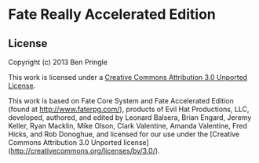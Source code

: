Fate Really Accelerated Edition
===============================

License
-------

Copyright (c) 2013 Ben Pringle

This work is licensed under a [Creative Commons Attribution 3.0 Unported
License](http://creativecommons.org/licenses/by/3.0/).

This work is based on Fate Core System and Fate Accelerated Edition (found at
http://www.faterpg.com/), products of Evil Hat Productions, LLC, developed,
authored, and edited by Leonard Balsera, Brian Engard, Jeremy Keller, Ryan
Macklin, Mike Olson, Clark Valentine, Amanda Valentine, Fred Hicks, and Rob
Donoghue, and licensed for our use under the [Creative Commons Attribution 3.0
Unported license] (http://creativecommons.org/licenses/by/3.0/).
